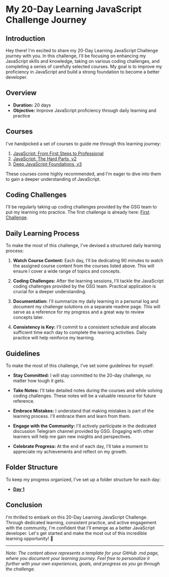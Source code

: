 # My 20-Day Learning JavaScript Challenge Journey

## Introduction

Hey there! I'm excited to share my 20-Day Learning JavaScript Challenge journey with you. In this challenge, I'll be focusing on enhancing my JavaScript skills and knowledge, taking on various coding challenges, and completing a series of carefully selected courses. My goal is to improve my proficiency in JavaScript and build a strong foundation to become a better developer.

## Overview

- **Duration:** 20 days
- **Objective:** Improve JavaScript proficiency through daily learning and practice

## Courses

I've handpicked a set of courses to guide me through this learning journey:

1. [JavaScript: From First Steps to Professional](https://frontendmasters.com/courses/javascript-first-steps/)
2. [JavaScript: The Hard Parts, v2](https://frontendmasters.com/courses/javascript-hard-parts-v2/)
3. [Deep JavaScript Foundations, v3](https://frontendmasters.com/courses/deep-javascript-v3/)

These courses come highly recommended, and I'm eager to dive into them to gain a deeper understanding of JavaScript.

## Coding Challenges

I'll be regularly taking up coding challenges provided by the GSG team to put my learning into practice. The first challenge is already here: [First Challenge](https://www.freecodecamp.org/learn/javascript-algorithms-and-data-structures/basic-algorithm-scripting/convert-celsius-to-fahrenheit).

## Daily Learning Process

To make the most of this challenge, I've devised a structured daily learning process:

1. **Watch Course Content:** Each day, I'll be dedicating 90 minutes to watch the assigned course content from the courses listed above. This will ensure I cover a wide range of topics and concepts.

2. **Coding Challenges:** After the learning sessions, I'll tackle the JavaScript coding challenges provided by the GSG team. Practical application is crucial for a deeper understanding.

3. **Documentation:** I'll summarize my daily learning in a personal log and document my challenge solutions on a separate readme page. This will serve as a reference for my progress and a great way to review concepts later.

4. **Consistency is Key:** I'll commit to a consistent schedule and allocate sufficient time each day to complete the learning activities. Daily practice will help reinforce my learning.

## Guidelines

To make the most of this challenge, I've set some guidelines for myself:

- **Stay Committed:** I will stay committed to the 20-day challenge, no matter how tough it gets.

- **Take Notes:** I'll take detailed notes during the courses and while solving coding challenges. These notes will be a valuable resource for future reference.

- **Embrace Mistakes:** I understand that making mistakes is part of the learning process. I'll embrace them and learn from them.

- **Engage with the Community:** I'll actively participate in the dedicated discussion Telegram channel provided by GSG. Engaging with other learners will help me gain new insights and perspectives.

- **Celebrate Progress:** At the end of each day, I'll take a moment to appreciate my achievements and reflect on my growth.

## Folder Structure

To keep my progress organized, I've set up a folder structure for each day:

- [**Day 1**](https://github.com/MohammadHajMahmoud/GSG-first-sprint/blob/main/Day1.md)


## Conclusion

I'm thrilled to embark on this 20-Day Learning JavaScript Challenge. Through dedicated learning, consistent practice, and active engagement with the community, I'm confident that I'll emerge as a better JavaScript developer. Let's get started and make the most out of this incredible learning opportunity! 🚀

---

*Note: The content above represents a template for your GitHub .md page, where you document your learning journey. Feel free to personalize it further with your own experiences, goals, and progress as you go through the challenge.*
